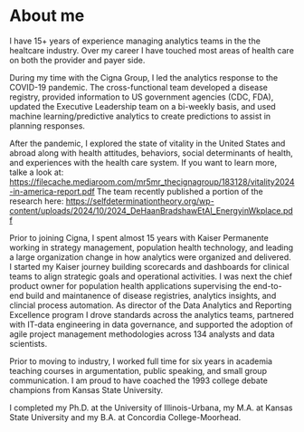 # About me

I have 15+ years of experience managing analytics teams in the the healtcare industry. Over my career I have touched most areas of health care on both the provider and payer side.  

During my time with the Cigna Group, I led the analytics response to the COVID-19 pandemic. The cross-functional team developed a disease registry, provided information to US government agencies (CDC, FDA), updated the Executive Leadership team on a bi-weekly basis, and used machine learning/predictive analytics to create predictions to assist in planning responses. 

After the pandemic, I explored the state of vitality in the United States and abroad along with health attitudes, behaviors, social determinants of health, and experiences with the health care system. If you want to learn more, talke a look at: https://filecache.mediaroom.com/mr5mr_thecignagroup/183128/vitality2024-in-america-report.pdf  The team recently published a portion of the research here: https://selfdeterminationtheory.org/wp-content/uploads/2024/10/2024_DeHaanBradshawEtAl_EnergyinWkplace.pdf

Prior to joining Cigna, I spent almost 15 years with Kaiser Permanente working in strategy management, population health technology, and leading a large organization change in how analytics were organized and delivered.  I started my Kaiser journey building scorecards and dashboards for clinical teams to align strategic goals and operational activities. I was next the chief product owner for population health applications supervising the end-to-end build and maintanence of disease registries, analytics insights, and clincial process automation. As director of the Data Analytics and Reporting Excellence program I drove standards across the analytics teams, partnered with IT-data engineering in data governance, and supported the adoption of agile project management methodologies across 134 analysts and data scientists. 

Prior to moving to industry, I worked full time for six years in academia teaching courses in argumentation, public speaking, and small group communication. I am proud to have coached the 1993 college debate champions from Kansas State University. 

I completed my Ph.D. at the University of Illinois-Urbana, my M.A. at Kansas State University and my B.A. at Concordia College-Moorhead.
